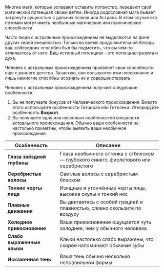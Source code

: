 Многие маги, которые успевают оставить потомство, передают свой магический потенциал своим детям. Иногда родословная мага бывает затронута сущностью с дальних планов или Астрала. В этом случае его потомки могут иметь необычные магические или псионические способности.

Часто люди с астральным происхождением не выделяются на фоне других своей внешностью. Только во время продолжительной беседы ваш собеседник способен был бы подметить, что вы чем-то отличаетесь от него. Ваш истинный потенциал - это потенциал разума и духа.

Человек с астральным происхождением проявляет свои способности еще с раннего детства. Зачастую, они пользуются ими неосознанно и лишь немногие способны осознать их и совершенствовать.

Человек с астральным происхождением получает следующие особенности:
1. Вы не получаете бонусов от Человеческого происхождения. Вместо этого используйте особенности Гитцерая или Гитъянки. Игнорируйте особенность **Возраст**.
2. Вы получаете одну или несколько особенностей внешности астрального происхождения. Обычно ваши особенности не настолько приметны, чтобы выявить ваше необычное происхождение.

| Особенность                | Описание                                                                              |
| -------------------------- | ------------------------------------------------------------------------------------- |
| **Глаза звёздной глубины** | Глаза необычного оттенка с отблеском — глубокого синего, фиолетового или серебристого |
| **Серебристые волосы**     | Светлые волосы с серебристым блеском                                                  |
| **Тонкие черты лица**      | Изящные и утончённые черты лица, высокие скулы и тонкий нос                           |
| **Плавные движения**       | Вы двигаетесь с особой грацией и плавностью, словно скользите по воздуху              |
| **Холодное прикосновение** | Ваше прикосновение ощущается чуть холоднее, чем у обычного человека                   |
| **Слабо выраженные клыки** | Клыки настолько слабо выражены, что скорее напоминают обычные зубы                    |
| **Искаженная тень**        | Ваша тень обычно несколько неправильной формы                                         |

